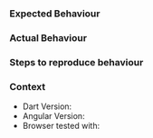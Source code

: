 ### Expected Behaviour

### Actual Behaviour 

### Steps to reproduce behaviour

### Context

* Dart Version:
* Angular Version: 
* Browser tested with: 